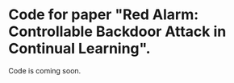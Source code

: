 # Code for paper "Red Alarm: Controllable Backdoor Attack in Continual Learning".
Code is coming soon.

